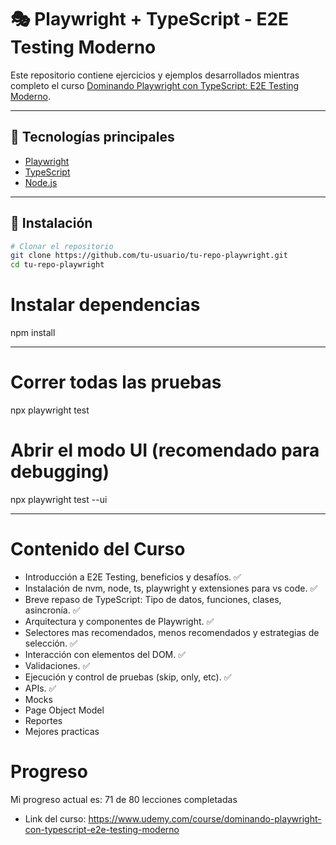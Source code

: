 # 🎭 Playwright + TypeScript - E2E Testing Moderno

Este repositorio contiene ejercicios y ejemplos desarrollados mientras completo el curso [Dominando Playwright con TypeScript: E2E Testing Moderno](https://www.udemy.com/course/dominando-playwright-con-typescript-e2e-testing-moderno).

---

## 🧪 Tecnologías principales

- [Playwright](https://playwright.dev/)
- [TypeScript](https://www.typescriptlang.org/)
- [Node.js](https://nodejs.org/)

---

## 🚀 Instalación

```bash
# Clonar el repositorio
git clone https://github.com/tu-usuario/tu-repo-playwright.git
cd tu-repo-playwright
```

# Instalar dependencias

npm install

---

# Correr todas las pruebas

npx playwright test

# Abrir el modo UI (recomendado para debugging)

npx playwright test --ui

---

# Contenido del Curso

- Introducción a E2E Testing, beneficios y desafíos. ✅
- Instalación de nvm, node, ts, playwright y extensiones para vs code. ✅
- Breve repaso de TypeScript: Tipo de datos, funciones, clases, asincronía. ✅
- Arquitectura y componentes de Playwright. ✅
- Selectores mas recomendados, menos recomendados y estrategias de selección. ✅
- Interacción con elementos del DOM. ✅
- Validaciones. ✅
- Ejecución y control de pruebas (skip, only, etc). ✅
- APIs. ✅
- Mocks
- Page Object Model
- Reportes
- Mejores practicas

# Progreso

Mi progreso actual es: 71 de 80 lecciones completadas

- Link del curso: https://www.udemy.com/course/dominando-playwright-con-typescript-e2e-testing-moderno

